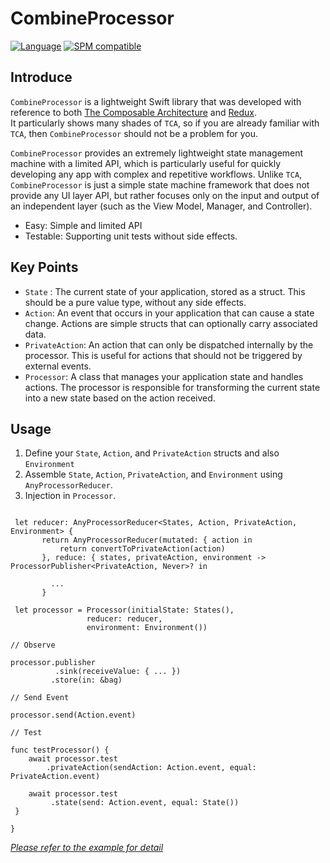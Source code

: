 # CombineProcessor

[![Language](http://img.shields.io/badge/language-swift-orange.svg?style=flat)](https://developer.apple.com/swift)
[![SPM compatible](https://img.shields.io/badge/Swift_Package_Manager-compatible-brightgreen.svg?style=flat)](https://swift.org/package-manager)

## Introduce

`CombineProcessor` is a lightweight Swift library that was developed with reference to both  [The Composable Architecture](https://github.com/pointfreeco/swift-composable-architecture) and  [Redux](https://cn.redux.js.org/).</br>
It particularly shows many shades of `TCA`, so if you are already familiar with `TCA`, then `CombineProcessor` should not be a problem for you.

`CombineProcessor` provides an extremely lightweight state management machine with a limited API, which is particularly useful for quickly developing any app with complex and repetitive workflows. Unlike `TCA`, `CombineProcessor` is just a simple state machine framework that does not provide any UI layer API, but rather focuses only on the input and output of an independent layer (such as the View Model, Manager, and Controller).

 - Easy: Simple and limited API
 - Testable: Supporting unit tests without side effects.

## Key Points

- `State` : The current state of your application, stored as a struct. This should be a pure value type, without any side effects.
- `Action`: An event that occurs in your application that can cause a state change. Actions are simple structs that can optionally carry associated data.
- `PrivateAction`: An action that can only be dispatched internally by the processor. This is useful for actions that should not be triggered by external events.
- `Processor`: A class that manages your application state and handles actions. The processor is responsible for transforming the current state into a new state based on the action received.

## Usage

 1. Define your `State`, `Action`, and `PrivateAction` structs and also `Environment`
 2. Assemble `State`, `Action`, `PrivateAction`, and `Environment` using `AnyProcessorReducer`.
 3. Injection in `Processor`.
 
 ```=swift
 
  let reducer: AnyProcessorReducer<States, Action, PrivateAction, Environment> {
        return AnyProcessorReducer(mutated: { action in
            return convertToPrivateAction(action)
        }, reduce: { states, privateAction, environment -> ProcessorPublisher<PrivateAction, Never>? in 
    
          ...
        }
 
  let processor = Processor(initialState: States(),
                  reducer: reducer,
                  environment: Environment())
 
 // Observe
 
 processor.publisher
           .sink(receiveValue: { ... })
          .store(in: &bag)
          
// Send Event

 processor.send(Action.event)

// Test 

 func testProcessor() {
     await processor.test
         .privateAction(sendAction: Action.event, equal: PrivateAction.event)
  
     await processor.test
          .state(send: Action.event, equal: State())
  }
  
}
 
 ```
 
*[Please refer to the example for detail](https://github.com/woodycatliu/SignINProcessor)*


